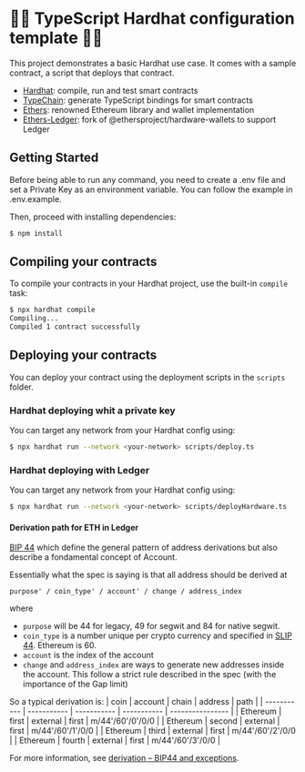 # 👷‍♀️ TypeScript Hardhat configuration template 👷‍♂️

This project demonstrates a basic Hardhat use case. It comes with a sample contract, a script that deploys that contract.

- [Hardhat](https://github.com/nomiclabs/hardhat): compile, run and test smart contracts
- [TypeChain](https://github.com/ethereum-ts/TypeChain): generate TypeScript bindings for smart contracts
- [Ethers](https://github.com/ethers-io/ethers.js/): renowned Ethereum library and wallet implementation
- [Ethers-Ledger](https://github.com/anders-torbjornsen/ethers-ledger): fork of @ethersproject/hardware-wallets to support Ledger


## Getting Started

Before being able to run any command, you need to create a .env file and set a Private Key as an environment variable. You can follow the example in .env.example.

Then, proceed with installing dependencies:
```sh
$ npm install
```

## Compiling your contracts

To compile your contracts in your Hardhat project, use the built-in `compile` task:
```sh
$ npx hardhat compile
Compiling...
Compiled 1 contract successfully
```

## Deploying your contracts

You can deploy your contract using the deployment scripts in the `scripts` folder.

### Hardhat deploying whit a private key

You can target any network from your Hardhat config using:
```sh
$ npx hardhat run --network <your-network> scripts/deploy.ts
```

### Hardhat deploying with Ledger

You can target any network from your Hardhat config using:
```sh
$ npx hardhat run --network <your-network> scripts/deployHardware.ts
```

#### Derivation path for ETH in Ledger

[BIP 44](https://github.com/bitcoin/bips/blob/master/bip-0044.mediawiki) which define the general pattern of address derivations but also describe a fondamental concept of Account.

Essentially what the spec is saying is that all address should be derived at
```text
purpose' / coin_type' / account' / change / address_index
````

where

- `purpose` will be 44 for legacy, 49 for segwit and 84 for native segwit.
- `coin_type` is a number unique per crypto currency and specified in [SLIP 44](https://github.com/satoshilabs/slips/blob/master/slip-0044.md). Ethereum is 60.
- `account` is the index of the account
- `change` and `address_index` are ways to generate new addresses inside the account. This follow a strict rule described in the spec (with the importance of the Gap limit)

So a typical derivation is:
| coin        | account     | chain       | address     | path             |
| ----------- | ----------- | ----------- | ----------- | ---------------- |
| Ethereum    | first       | external    | first       | m/44'/60'/0'/0/0 |
| Ethereum    | second      | external    | first       | m/44'/60'/1'/0/0 |
| Ethereum    | third       | external    | first       | m/44'/60'/2'/0/0 |
| Ethereum    | fourth      | external    | first       | m/44'/60'/3'/0/0 |


For more information, see [derivation – BIP44 and exceptions](https://github.com/LedgerHQ/ledger-live/wiki/LLC:derivation).